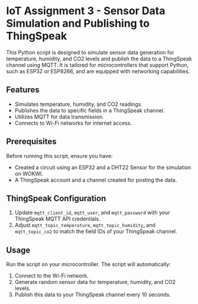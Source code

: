 # IoT Assignment 3 - Sensor Data Simulation and Publishing to ThingSpeak

This Python script is designed to simulate sensor data generation for temperature, humidity, and CO2 levels and publish the data to a ThingSpeak channel using MQTT. It is tailored for microcontrollers that support Python, such as ESP32 or ESP8266, and are equipped with networking capabilities.

## Features

- Simulates temperature, humidity, and CO2 readings.
- Publishes the data to specific fields in a ThingSpeak channel.
- Utilizes MQTT for data transmission.
- Connects to Wi-Fi networks for internet access.

## Prerequisites

Before running this script, ensure you have:

- Created a circuit using an ESP32 and a DHT22 Sensor for the simulation on WOKWI.
- A ThingSpeak account and a channel created for posting the data.

## ThingSpeak Configuration

1. Update `mqtt_client_id`, `mqtt_user`, and `mqtt_password` with your ThingSpeak MQTT API credentials.
2. Adjust `mqtt_topic_temperature`, `mqtt_topic_humidity`, and `mqtt_topic_co2` to match the field IDs of your ThingSpeak channel.

## Usage

Run the script on your microcontroller. The script will automatically:

1. Connect to the Wi-Fi network.
2. Generate random sensor data for temperature, humidity, and CO2 levels.
3. Publish this data to your ThingSpeak channel every 10 seconds.
